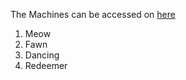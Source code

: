 The Machines can be accessed on [here](https://app.hackthebox.com/starting-point)


1. Meow  
2. Fawn  
3. Dancing  
4. Redeemer 
